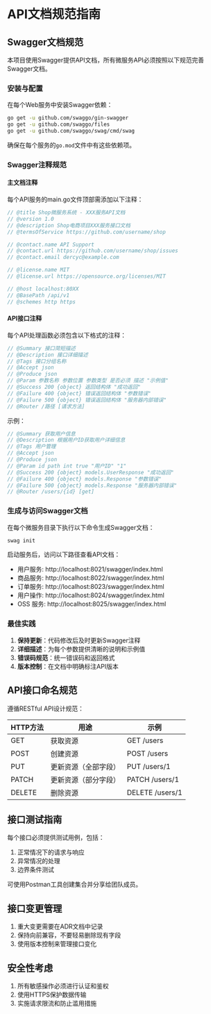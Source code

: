 # API文档规范指南

## Swagger文档规范

本项目使用Swagger提供API文档，所有微服务API必须按照以下规范完善Swagger文档。

### 安装与配置

在每个Web服务中安装Swagger依赖：

```bash
go get -u github.com/swaggo/gin-swagger
go get -u github.com/swaggo/files
go get -u github.com/swaggo/swag/cmd/swag
```

确保在每个服务的`go.mod`文件中有这些依赖项。

### Swagger注释规范

#### 主文档注释

每个API服务的main.go文件顶部需添加以下注释：

```go
// @title Shop微服务系统 - XXX服务API文档
// @version 1.0
// @description Shop电商项目XXX服务接口文档
// @termsOfService https://github.com/username/shop

// @contact.name API Support
// @contact.url https://github.com/username/shop/issues
// @contact.email dercyc@example.com

// @license.name MIT
// @license.url https://opensource.org/licenses/MIT

// @host localhost:80XX
// @BasePath /api/v1
// @schemes http https
```

#### API接口注释

每个API处理函数必须包含以下格式的注释：

```go
// @Summary 接口简短描述
// @Description 接口详细描述
// @Tags 接口分组名称
// @Accept json
// @Produce json
// @Param 参数名称 参数位置 参数类型 是否必须 描述 "示例值"
// @Success 200 {object} 返回结构体 "成功返回"
// @Failure 400 {object} 错误返回结构体 "参数错误"
// @Failure 500 {object} 错误返回结构体 "服务器内部错误"
// @Router /路径 [请求方法]
```

示例：

```go
// @Summary 获取用户信息
// @Description 根据用户ID获取用户详细信息
// @Tags 用户管理
// @Accept json
// @Produce json
// @Param id path int true "用户ID" "1"
// @Success 200 {object} models.UserResponse "成功返回"
// @Failure 400 {object} models.Response "参数错误"
// @Failure 500 {object} models.Response "服务器内部错误"
// @Router /users/{id} [get]
```

### 生成与访问Swagger文档

在每个微服务目录下执行以下命令生成Swagger文档：

```bash
swag init
```

启动服务后，访问以下路径查看API文档：

- 用户服务: http://localhost:8021/swagger/index.html
- 商品服务: http://localhost:8022/swagger/index.html
- 订单服务: http://localhost:8023/swagger/index.html
- 用户操作: http://localhost:8024/swagger/index.html
- OSS 服务: http://localhost:8025/swagger/index.html

### 最佳实践

1. **保持更新**：代码修改后及时更新Swagger注释
2. **详细描述**：为每个参数提供清晰的说明和示例值
3. **错误码规范**：统一错误码和返回格式
4. **版本控制**：在文档中明确标注API版本

## API接口命名规范

遵循RESTful API设计规范：

| HTTP方法 | 用途               | 示例                       |
|---------|-------------------|----------------------------|
| GET     | 获取资源           | GET /users                 |
| POST    | 创建资源           | POST /users                |
| PUT     | 更新资源（全部字段）| PUT /users/1               |
| PATCH   | 更新资源（部分字段）| PATCH /users/1             |
| DELETE  | 删除资源           | DELETE /users/1            |

## 接口测试指南

每个接口必须提供测试用例，包括：

1. 正常情况下的请求与响应
2. 异常情况的处理
3. 边界条件测试

可使用Postman工具创建集合并分享给团队成员。

## 接口变更管理

1. 重大变更需要在ADR文档中记录
2. 保持向前兼容，不要轻易删除现有字段
3. 使用版本控制来管理接口变化

## 安全性考虑

1. 所有敏感操作必须进行认证和鉴权
2. 使用HTTPS保护数据传输
3. 实施请求限流和防止滥用措施